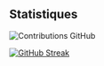 ## Statistiques
![Contributions GitHub](https://github-readme-stats.vercel.app/api?username=atlante1952&custom_title=Contributions%20GitHub&show_icons=true&locale=fr&count_private=false&hide=stars,issues&bg_color=0d1117&hide_border=true&icon_color=52BFEA&text_color=FFF&title_color=52BFEA&cache_seconds=0)


[![GitHub Streak](https://github-readme-streak-stats.herokuapp.com?user=atlante1952&hide_border=true&locale=fr&background=0d1117&ring=52BFEA&stroke=52BFEA&fire=52BFEA&sideNums=FFFFFF&currStreakLabel=FFFFFF&sideLabels=FFFFFF&dates=FFFFFF&currStreakNum=FFFFFF&cache_seconds=0)](https://git.io/streak-stats)
